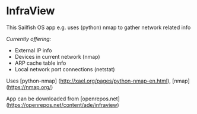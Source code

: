 # InfraView

This Sailfish OS app e.g. uses (python) nmap to gather network related info

*Currently offering:*
* External IP info
* Devices in current network (nmap)
* ARP cache table info
* Local network port connections (netstat)

Uses [python-nmap] (http://xael.org/pages/python-nmap-en.html), [nmap] (https://nmap.org/)

App can be downloaded from [openrepos.net] (https://openrepos.net/content/ade/infraview)
